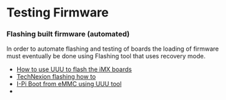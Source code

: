 # Testing Firmware



### Flashing built firmware (automated)

In order to automate flashing and testing of boards the loading of firmware must eventually be done using Flashing tool that uses recovery mode.

- [How to use UUU to flash the iMX boards](https://imxdev.gitlab.io/tutorial/How_to_use_UUU_to_flash_the_iMX_boards/)
- [TechNexion flashing how to](https://github-wiki-see.page/m/TechNexion/u-boot-tn-imx/wiki/Use-mfgtool-%22uuu%22-to-flash-eMMC)
- [I-Pi Boot from eMMC using UUU tool](https://docs.ipi.wiki/SMARC/ipi-smarc-imx8mp/HowToFlashImageeMMCUsingUUUTool.html)
- 